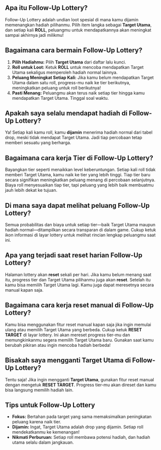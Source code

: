 ## Apa itu Follow-Up Lottery?
Follow-Up Lottery adalah undian loot spesial di mana kamu dijamin memenangkan hadiah pilihanmu. Pilih item langka sebagai **Target Utama**, dan setiap kali **ROLL**, peluangmu untuk mendapatkannya akan meningkat sampai akhirnya jadi milikmu!

## Bagaimana cara bermain Follow-Up Lottery?
1. **Pilih Hadiahmu:** Pilih **Target Utama** dari daftar lalu kunci.
2. **Roll untuk Loot:** Ketuk **ROLL** untuk mencoba mendapatkan Target Utama sekaligus memperoleh hadiah normal lainnya.
3. **Peluang Meningkat Setiap Kali:** Jika kamu belum mendapatkan Target Utama dalam satu roll, progress-mu naik ke tier berikutnya, meningkatkan peluang untuk roll berikutnya!
4. **Pasti Menang:** Peluangmu akan terus naik setiap tier hingga kamu mendapatkan Target Utama. Tinggal soal waktu.

## Apakah saya selalu mendapat hadiah di Follow-Up Lottery?
Ya! Setiap kali kamu roll, kamu **dijamin** menerima hadiah normal dari tabel drop, meski tidak mendapat Target Utama. Jadi tiap percobaan tetap memberi sesuatu yang berharga.

## Bagaimana cara kerja Tier di Follow-Up Lottery?
Bayangkan tier seperti menaikkan level keberuntungan. Setiap kali roll tidak memberi Target Utama, kamu naik ke tier yang lebih tinggi. Tiap tier baru secara signifikan meningkatkan peluang menang di percobaan selanjutnya. Biaya roll menyesuaikan tiap tier, tapi peluang yang lebih baik membuatmu jauh lebih dekat ke tujuan.

## Di mana saya dapat melihat peluang Follow-Up Lottery?
Semua probabilitas dan biaya untuk setiap tier—baik Target Utama maupun hadiah normal—ditampilkan secara transparan di dalam game. Cukup ketuk ikon informasi di layar lottery untuk melihat rincian lengkap peluangmu saat ini.

## Apa yang terjadi saat reset harian Follow-Up Lottery?
Halaman lottery akan **reset** sekali per hari. Jika kamu belum menang saat itu, progress tier dan Target Utama pilihanmu juga akan **reset**. Setelah itu kamu bisa memilih Target Utama lagi. Kamu juga dapat meresetnya secara manual kapan saja.

## Bagaimana cara kerja reset manual di Follow-Up Lottery?
Kamu bisa menggunakan fitur reset manual kapan saja jika ingin memulai ulang atau memilih Target Utama yang berbeda. Cukup ketuk **RESET TARGET** di layar lottery. Ini akan mereset progress tier-mu dan memungkinkanmu segera memilih Target Utama baru. Gunakan saat kamu berubah pikiran atau ingin mencoba hadiah berbeda!

## Bisakah saya mengganti Target Utama di Follow-Up Lottery?
Tentu saja! Jika ingin mengganti **Target Utama**, gunakan fitur reset manual dengan mengetuk **RESET TARGET**. Progress tier-mu akan direset dan kamu bisa langsung memilih hadiah lain.

## Tips untuk Follow-Up Lottery
- **Fokus:** Bertahan pada target yang sama memaksimalkan peningkatan peluang karena naik tier.
- **Dijamin:** Ingat, Target Utama adalah drop yang dijamin. Setiap roll mendekatkanmu ke kemenangan!
- **Nikmati Perburuan:** Setiap roll membawa potensi hadiah, dan hadiah utama selalu dalam jangkauan. 